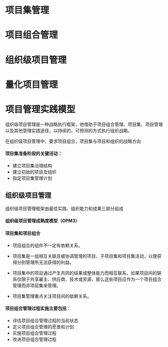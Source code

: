 # 项目集管理

# 项目组合管理

# 组织级项目管理

# 量化项目管理

# 项目管理实践模型

组织级项目管理是一种战略执行框架，他借助于项目组合管理、项目集、项目管理以及其他管理实践途径，以持续的，可预测的方式执行组织战略。

在组织级项目管理中，要求项目组合，项目集与项目和组织的战略方向

#### 项目集准备阶段的关键活动：

- 建立项目集治理结构
- 建立初始的项目及组织
- 指定项目集管理计划



## 组织级项目管理

组织级项目管理框架由最佳实践、组织能力和成果三部分组成



#### 组织级项目管理成熟度模型（OPM3）



#### 项目集和项目组合

- 项目组合的组件不一定有依赖关系。

- 项目集是一组相互关联且被协调管理的项目、子项目集和项目集活动，以便获得分别管理所无法获得的利益。
- 项目集中的项目通过产生共同的结果或整体能力而相互联系。如果项目间的联系仅限于共享雇主、供应商、技术或资源，那么这些项目应作为一个项目组合管理而非项目集来管理。
- 项目集管理重点关注项目间的依赖关系。

#### 项目组合管理过程实施主要包括：

- 评估项目组合管理过程的当前状态
- 定义项目组合管理的愿景和计划
- 实施项目组合管理过程
- 改进项目组合管理过程

